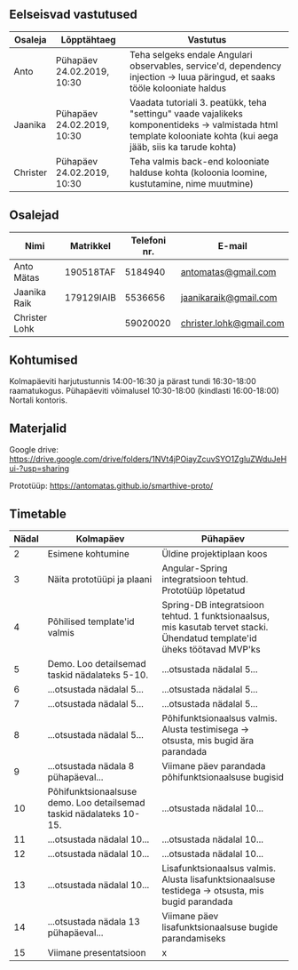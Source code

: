 ## Eelseisvad vastutused
| Osaleja| Lõpptähtaeg   | Vastutus |
| --------|---------|-------|
| Anto  | Pühapäev 24.02.2019, 10:30   | Teha selgeks endale Angulari observables, service'd, dependency injection -> luua päringud, et saaks tööle kolooniate haldus|
| Jaanika | Pühapäev 24.02.2019, 10:30 | Vaadata tutoriali 3. peatükk, teha "settingu" vaade vajalikeks komponentideks -> valmistada html template kolooniate kohta (kui aega jääb, siis ka tarude kohta)|
| Christer | Pühapäev 24.02.2019, 10:30 | Teha valmis back-end kolooniate halduse kohta (koloonia loomine, kustutamine, nime muutmine) |

## Osalejad
|Nimi|Matrikkel|Telefoni nr.|E-mail                 |
|-------------|---------|--------|-----------------------|
|Anto Mätas   |190518TAF|5184940 |antomatas@gmail.com    |
|Jaanika Raik  |179129IAIB|5536656|jaanikaraik@gmail.com  |
|Christer Lohk|         |59020020|christer.lohk@gmail.com|

## Kohtumised
Kolmapäeviti harjutustunnis 14:00-16:30 ja pärast tundi 16:30-18:00 raamatukogus.
Pühapäeviti võimalusel 10:30-18:00 (kindlasti 16:00-18:00) Nortali kontoris.

## Materjalid
Google drive: https://drive.google.com/drive/folders/1NVt4jPOiayZcuvSYO1ZgluZWduJeHui-?usp=sharing

Prototüüp: https://antomatas.github.io/smarthive-proto/

## Timetable
|Nädal|Kolmapäev|Pühapäev|
|-------------|---------|--------|
|2            |Esimene kohtumine|Üldine projektiplaan koos|
|3            |Näita prototüüpi ja plaani|Angular-Spring integratsioon tehtud. Prototüüp lõpetatud|
|4            |Põhilised template'id valmis|Spring-DB integratsioon tehtud. 1 funktsionaalsus, mis kasutab tervet stacki. Ühendatud template'id üheks töötavad MVP'ks|
|5            |Demo. Loo detailsemad taskid nädalateks 5-10.| ...otsustada nädalal 5...|
|6            |...otsustada nädalal 5...|...otsustada nädalal 5...|
|7            |...otsustada nädalal 5...|...otsustada nädalal 5...|
|8            |...otsustada nädalal 5...|Põhifunktsionaalsus valmis. Alusta testimisega -> otsusta, mis bugid ära parandada|
|9            |...otsustada nädala 8 pühapäeval...|Viimane päev parandada põhifunktsionaalsuse bugisid|
|10           |Põhifunktsionaalsuse demo. Loo detailsemad taskid nädalateks 10-15.|...otsustada nädalal 10...|
|11           |...otsustada nädalal 10...|...otsustada nädalal 10...|
|12           |...otsustada nädalal 10...|...otsustada nädalal 10...|
|13           |...otsustada nädalal 10...|Lisafunktsionaalsus valmis. Alusta lisafunktsionaalsuse testidega -> otsusta, mis bugid parandada|
|14           |...otsustada nädala 13 pühapäeval...|Viimane päev lisafunktsionaalsuse bugide parandamiseks|
|15           |Viimane presentatsioon|x |


